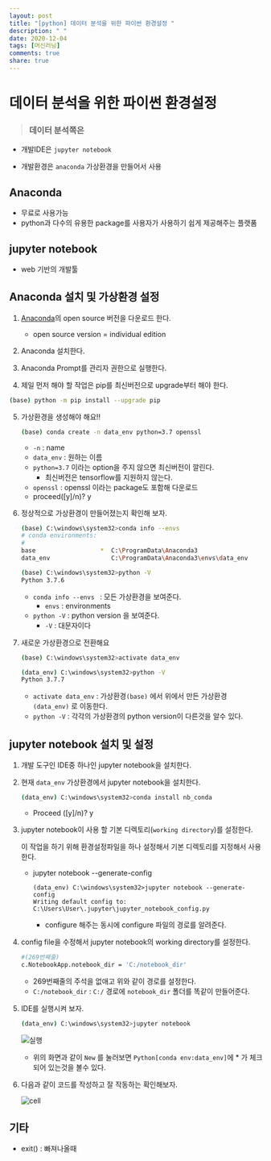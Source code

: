 ```yaml
---
layout: post
title: "[python] 데이터 분석을 위한 파이썬 환경설정 "
description: " "
date: 2020-12-04
tags: [머신러닝]
comments: true
share: true
---
```


# 데이터 분석을 위한 파이썬 환경설정 

> ### 데이터 분석쪽은

* 개발IDE은 `jupyter notebook`

* 개발환경은 `anaconda` 가상환경을 만들어서 사용

  

## Anaconda

- 무료로 사용가능
- python과 다수의 유용한 package를 사용자가 사용하기 쉽게 제공해주는 플랫품



## jupyter notebook

* web 기반의 개발툴



## Anaconda 설치 및 가상환경 설정

1. [Anaconda](https://www.anaconda.com/products/individual)의 open source 버전을 다운로드 한다.
   
   * open source version = individual edition
   
2. Anaconda 설치한다.

3. Anaconda Prompt를 관리자 권한으로 실행한다.

4. 제일 먼저 해야 할 작업은 pip를 최신버전으로 upgrade부터 해야 한다.

  ```bash
  (base) python -m pip install --upgrade pip
  ```

5. 가상환경을 생성해야 해요!!

   ```bash
   (base) conda create -n data_env python=3.7 openssl
   ```

   * `-n` : name
   * `data_env` : 원하는 이름
   * `python=3.7` 이라는 option을 주지 않으면 최신버전이 깔린다. 
     * 최신버전은 tensorflow를 지원하지 않는다.
   * `openssl` : openssl 이라는 package도 포함해 다운로드
   * proceed([y]/n)? y

6. 정상적으로 가상환경이 만들어졌는지 확인해 보자.

   ```bash
   (base) C:\windows\system32>conda info --envs
   # conda environments:
   #
   base                  *  C:\ProgramData\Anaconda3
   data_env                 C:\ProgramData\Anaconda3\envs\data_env
   
   (base) C:\windows\system32>python -V
   Python 3.7.6
   ```

   * `conda info --envs ` : 모든 가상환경을 보여준다.
     * `envs` : environments
   * `python -V` :  python version 을 보여준다.
     * `-V` : 대문자이다 

7. 새로운 가상환경으로 전환해요

   ```bash
   (base) C:\windows\system32>activate data_env
   
   (data_env) C:\windows\system32>python -V
   Python 3.7.7
   ```

   * `activate data_env` : 가상환경`(base)` 에서 위에서 만든 가상환경 `(data_env)` 로 이동한다.
   * `python -V` : 각각의 가상환경의 python version이 다른것을 알수 있다.

   

## jupyter notebook 설치 및 설정

1. 개발 도구인 IDE중 하나인 jupyter notebook을 설치한다.

2. 현재 `data_env` 가상환경에서 jupyter notebook을 설치한다.

   ```bash
   (data_env) C:\windows\system32>conda install nb_conda
   ```

   * Proceed ([y]/n)?  y

3. jupyter notebook이 사용 할 기본 디렉토리(`working directory`)를 설정한다.

   이 작업을 하기 위해 환경설정파일을 하나 설정해서 기본 디렉토리를 지정해서 사용한다.

   * jupyter notebook --generate-config

     ```_bash
     (data_env) C:\windows\system32>jupyter notebook --generate-config
     Writing default config to: C:\Users\User\.jupyter\jupyter_notebook_config.py
     ```

     * configure 해주는 동시에 configure 파일의 경로를 알려준다.

4. config file을 수정해서 jupyter notebook의 working directory를 설정한다.

   ```bash
   #(269번째줄)
   c.NotebookApp.notebook_dir = 'C:/notebook_dir'
   ```

   * 269번째줄의 주석을 없애고 위와 같이 경로를 설정한다.
   * `C:/notebook_dir` : `C:/` 경로에 `notebook_dir` 폴더를 똑같이 만들어준다.

5. IDE를 실행시켜 보자.

   ```bash
   (data_env) C:\windows\system32>jupyter notebook
   ```

   ![실행](markdown-images/실행.PNG)

   * 위의 화면과 같이 `New` 를 눌러보면 `Python[conda env:data_env]`에 * 가 체크 되어 있는것을 볼수 있다.

6. 다음과 같이 코드를 작성하고 잘 작동하는 확인해보자.

   ![cell](markdown-images/cell.PNG)
   
   

## 기타

* exit() : 빠져나올때 
